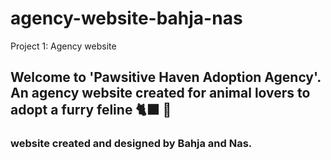 # agency-website-bahja-nas
Project 1: Agency website

## Welcome to 'Pawsitive Haven Adoption Agency'. An agency website created for animal lovers to adopt a furry feline 🐈‍⬛ 🐾

### website created and designed by Bahja and Nas. 
